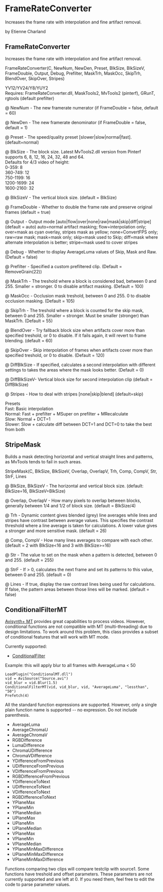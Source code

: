 # FrameRateConverter
Increases the frame rate with interpolation and fine artifact removal.

by Etienne Charland


## FrameRateConverter

Increases the frame rate with interpolation and fine artifact removal.

FrameRateConverter(C, NewNum, NewDen, Preset, BlkSize, BlkSizeV, FrameDouble, Output, Debug, Prefilter, MaskTrh, MaskOcc, SkipTrh, BlendOver, SkipOver, Stripes)

YV12/YV24/Y8/YUY2  
Requires: FrameRateConverter.dll, MaskTools2, MvTools2 (pinterf), GRunT, rgtools (default prefilter)

@ NewNum      - The new framerate numerator (if FrameDouble = false, default = 60)

@ NewDen      - The new framerate denominator (if FrameDouble = false, default = 1)

@ Preset      - The speed/quality preset [slower|slow|normal|fast]. (default=normal)

@ BlkSize     - The block size. Latest MvTools2.dll version from Pinterf supports 6, 8, 12, 16, 24, 32, 48 and 64.  
                Defaults for 4/3 video of height:  
                0-359:  8  
                360-749: 12  
                750-1199: 16  
                1200-1699: 24  
                1600-2160: 32  

@ BlkSizeV    - The vertical block size. (default = BlkSize)

@ FrameDouble - Whether to double the frame rate and preserve original frames (default = true)

@ Output      - Output mode [auto|flow|over|none|raw|mask|skip|diff|stripe] (default = auto)
                auto=normal artifact masking; flow=interpolation only; over=mask as cyan overlay, stripes mask as yellow; none=ConvertFPS only; raw=raw mask; 
                mask=mask only; skip=mask used to Skip; diff=mask where alternate interpolation is better; stripe=mask used to cover stripes

@ Debug       - Whether to display AverageLuma values of Skip, Mask and Raw. (Default = false)

@ Prefilter   - Specified a custom prefiltered clip. (Default = RemoveGrain(22))

@ MaskTrh     - The treshold where a block is considered bad, between 0 and 255. Smaller = stronger.
                0 to disable artifact masking. (Default = 100)

@ MaskOcc     - Occlusion mask treshold, between 0 and 255. 0 to disable occlusion masking. (Default = 105)

@ SkipTrh     - The treshold where a block is counted for the skip mask, between 0 and 255. Smaller = stronger.
                Must be smaller (stronger) than MaskTrh. (Default = 55)

@ BlendOver   - Try fallback block size when artifacts cover more than specified treshold, or 0 to disable.
                If it fails again, it will revert to frame blending. (default = 60)

@ SkipOver    - Skip interpolation of frames when artifacts cover more than specified treshold, 
                or 0 to disable. (Default = 120)

@ DiffBlkSize - If specified, calculates a second interpolation with different settings to takes the areas where the mask looks better. (Default = 0)
                
@ DiffBlkSizeV- Vertical block size for second interpolation clip (default = DiffBlkSize)

@ Stripes     - How to deal with stripes [none|skip|blend] (default=skip)


Presets  
Fast:    Basic interpolation  
Normal:  Fast + prefilter + MSuper on prefilter + MRecalculate  
Slow:    Normal + DCT=1  
Slower:  Slow + calculate diff between DCT=1 and DCT=0 to take the best from both  




## StripeMask

Builds a mask detecting horizontal and vertical straight lines and patterns, as MvTools tends to fail in such areas.

StripeMask(C, BlkSize, BlkSizeV, Overlap, OverlapV, Trh, Comp, CompV, Str, StrF, Lines

@ BlkSize, BlkSizeV     - The horizontal and vertical block size. (default: BlkSize=16, BlkSizeV=BlkSize)

@ Overlap, OverlapV     - How many pixels to overlap between blocks, generally between 1/4 and 1/2 of block size. (default = BlkSize/4)

@ Trh                   - Dynamic content gives blended (grey) line averages while lines and stripes have contrast between average values. This specifies the contrast threshold where a line average is taken for calculations. A lower value gives a stronger and more sensitive mask. (default = 26)

@ Comp, CompV           - How many lines averages to compare with each other. (default = 2 with BlkSize<16 and 3 with BlkSize>=16)

@ Str                   - The value to set on the mask when a pattern is detected, between 0 and 255. (default = 255)

@ StrF                  - If > 0, calculates the next frame and set its patterns to this value, between 0 and 255. (default = 0)

@ Lines                 - If true, display the raw contrast lines being used for calculations. If false, the pattern areas between those lines will be marked. (default = false)



## ConditionalFilterMT

[Avisynth+ MT](https://forum.doom9.org/showthread.php?t=168856) provides great capabilities to process videos. However, conditional functions are
not compatible with MT (multi-threading) due to design limitations. To work around this problem,
this class provides a subset of conditional features that will work with MT mode.

Currently supported:
- [ConditionalFilter](http://avisynth.nl/index.php/ConditionalFilter)

Example: this will apply blur to all frames with AverageLuma < 50
```
LoadPlugin("ConditionalMT.dll")
vid = AviSource("Source.avi")
vid_blur = vid.Blur(1.5)
ConditionalFilterMT(vid, vid_blur, vid, "AverageLuma", "lessthan", "50")
Prefetch(4)
```

All the standard function expressions are supported. However, only a single plain function name is supported -- no expression.
Do not include parenthesis.
- AverageLuma
- AverageChromaU
- AverageChromaV
- RGBDifference
- LumaDifference
- ChromaUDifference
- ChromaVDifference
- YDifferenceFromPrevious
- UDifferenceFromPrevious
- VDifferenceFromPrevious
- RGBDifferenceFromPrevious
- YDifferenceToNext
- UDifferenceToNext
- VDifferenceToNext
- RGBDifferenceToNext
- YPlaneMax
- YPlaneMin
- YPlaneMedian
- UPlaneMax
- UPlaneMin
- UPlaneMedian
- VPlaneMax
- VPlaneMin
- VPlaneMedian
- YPlaneMinMaxDifference
- UPlaneMinMaxDifference
- VPlaneMinMaxDifference

Functions comparing two clips will compare testclip with source1. Some functions have treshold and offset parameters. 
These parameters are not currently supported and are left at 0. If you need them, feel free to edit the code to parse parameter values.
